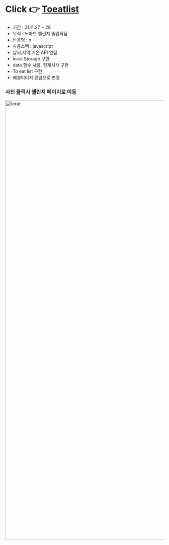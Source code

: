# Click 👉 <a href ="https://awesomeyelim.github.io/toeat1.github.io/">Toeatlist</a>
- 기간 : 21.11.27 ~ 28
- 목적 : 노마드 챌린지 졸업작품
- 반응형 : o
- 사용스택 : javascript
- 날씨,지역,기온 API 연결
- local Storage 구현
- date 함수 사용, 현재시각 구현
- To eat list 구현
- 배경이미지 랜덤으로 변경


### 사진 클릭시 챌린지 페이지로 이동
<a href="https://nomadcoders.co/community/thread/1506">
  <img width="1397" alt="torat" src="https://user-images.githubusercontent.com/93499143/147185244-db83a641-9391-4c01-9c72-b93b3e045598.png">
</a>
